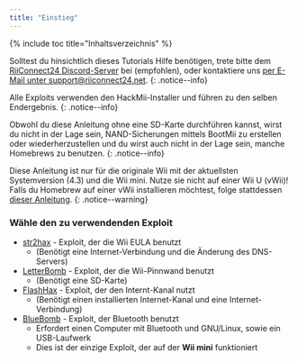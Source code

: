 ```yaml
---
title: "Einstieg"
---
```


{% include toc title="Inhaltsverzeichnis" %}

Solltest du hinsichtlich dieses Tutorials Hilfe benötigen, trete bitte dem [RiiConnect24 Discord-Server](https://discord.gg/rc24) bei (empfohlen), oder kontaktiere uns [per E-Mail unter support@riiconnect24.net](mailto:support@riiconnect24.net).
{: .notice--info}

Alle Exploits verwenden den HackMii-Installer und führen zu den selben Endergebnis.
{: .notice--info}

Obwohl du diese Anleitung ohne eine SD-Karte durchführen kannst, wirst du nicht in der Lage sein, NAND-Sicherungen mittels BootMii zu erstellen oder wiederherzustellen und du wirst auch nicht in der Lage sein, manche Homebrews zu benutzen.
{: .notice--info}

Diese Anleitung ist nur für die originale Wii mit der aktuellsten Systemversion (4.3) und die Wii mini. Nutze sie nicht auf einer Wii U (vWii)! Falls du Homebrew auf einer vWii installieren möchtest, folge stattdessen [dieser Anleitung](https://wiiu.hacks.guide).
{: .notice--warning}

### Wähle den zu verwendenden Exploit

- [str2hax](str2hax) - Exploit, der die Wii EULA benutzt
    * (Benötigt eine Internet-Verbindung und die Änderung des DNS-Servers)
- [LetterBomb](letterbomb) - Exploit, der die Wii-Pinnwand benutzt
    * (Benötigt eine SD-Karte)
- [FlashHax](flashhax) - Exploit, der den Internt-Kanal nutzt
    * (Benötigt einen installierten Internet-Kanal und eine Internet-Verbindung)
- [BlueBomb](bluebomb) - Exploit, der Bluetooth benutzt
    * Erfordert einen Computer mit Bluetooth und GNU/Linux, sowie ein USB-Laufwerk
    * Dies ist der einzige Exploit, der auf der **Wii mini** funktioniert
